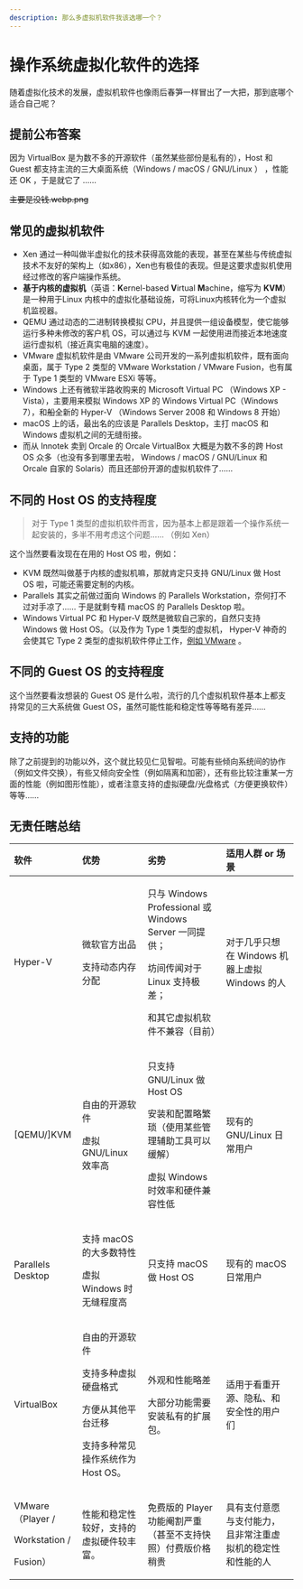 ```yaml
---
description: 那么多虚拟机软件我该选哪一个？
---
```


# 操作系统虚拟化软件的选择

随着虚拟化技术的发展，虚拟机软件也像雨后春笋一样冒出了一大把，那到底哪个适合自己呢？

## 提前公布答案

因为 VirtualBox 是为数不多的开源软件（虽然某些部份是私有的），Host 和 Guest 都支持主流的三大桌面系统（Windows / macOS / GNU/Linux ） ，性能还 OK ，于是就它了 ……

~~主要是没钱.webp.png~~

## 常见的虚拟机软件

* Xen 通过一种叫做半虚拟化的技术获得高效能的表现，甚至在某些与传统虚拟技术不友好的架构上（如x86），Xen也有极佳的表现。但是这要求虚拟机使用经过修改的客户端操作系统。
* **基于内核的虚拟机**（英语：**K**ernel-based **V**irtual **M**achine，缩写为 **KVM**）是一种用于Linux 内核中的虚拟化基础设施，可将Linux内核转化为一个虚拟机监视器。
* QEMU 通过动态的二进制转换模拟 CPU，并且提供一组设备模型，使它能够运行多种未修改的客户机 OS，可以通过与 KVM 一起使用进而接近本地速度运行虚拟机（接近真实电脑的速度）。
* VMware 虚拟机软件是由 VMware 公司开发的一系列虚拟机软件，既有面向桌面，属于 Type 2 类型的 VMware Workstation / VMware Fusion，也有属于 Type 1 类型的 VMware ESXi 等等。
* Windows 上还有微软半路收购来的 Microsoft Virtual PC （Windows XP - Vista），主要用来模拟 Windows XP 的 Windows Virtual PC（Windows 7），和~~船~~全新的 Hyper-V （Windows Server 2008 和 Windows 8 开始）
* macOS 上的话，最出名的应该是 Parallels Desktop，主打 macOS 和 Windows 虚拟机之间的无缝衔接。
* 而从 Innotek 卖到 Orcale 的 Orcale VirtualBox 大概是为数不多的跨 Host OS 众多（也没有多到哪里去啦， Windows / macOS / GNU/Linux 和 Orcale 自家的 Solaris）而且还部份开源的虚拟机软件了……

## 不同的 Host OS 的支持程度

> 对于 Type 1 类型的虚拟机软件而言，因为基本上都是跟着一个操作系统一起安装的，多半不用考虑这个问题……  （例如 Xen）

这个当然要看汝现在在用的 Host OS 啦，例如：

* KVM 既然叫做基于内核的虚拟机嘛，那就肯定只支持 GNU/Linux 做 Host OS 啦，可能还需要定制的内核。
* Parallels 其实之前做过面向 Windows 的 Parallels Workstation，奈何打不过对手凉了…… 于是就剩专精 macOS 的 Parallels Desktop 啦。
* Windows Virtual PC 和 Hyper-V 既然是微软自己家的，自然只支持 Windows 做 Host OS。（以及作为 Type 1 类型的虚拟机， Hyper-V 神奇的会使其它 Type 2 类型的虚拟机软件停止工作，[例如 VMware](https://blogs.vmware.com/workstation/2019/08/workstation-hyper-v-harmony.html) 。

## 不同的 Guest OS 的支持程度

这个当然要看汝想装的 Guest OS 是什么啦，流行的几个虚拟机软件基本上都支持常见的三大系统做 Guest OS，虽然可能性能和稳定性等等略有差异……

## 支持的功能

除了之前提到的功能以外，这个就比较见仁见智啦。可能有些倾向系统间的协作（例如文件交换），有些又倾向安全性（例如隔离和加密），还有些比较注重某一方面的性能（例如图形性能），或者注意支持的虚拟硬盘/光盘格式（方便更换软件）等等……

## 无责任瞎总结

<table>
  <thead>
    <tr>
      <th style="text-align:left">&#x8F6F;&#x4EF6;</th>
      <th style="text-align:left">&#x4F18;&#x52BF;</th>
      <th style="text-align:left">&#x52A3;&#x52BF;</th>
      <th style="text-align:left">&#x9002;&#x7528;&#x4EBA;&#x7FA4; or &#x573A;&#x666F;</th>
    </tr>
  </thead>
  <tbody>
    <tr>
      <td style="text-align:left">Hyper-V</td>
      <td style="text-align:left">
        <p>&#x5FAE;&#x8F6F;&#x5B98;&#x65B9;&#x51FA;&#x54C1;</p>
        <p>&#x652F;&#x6301;&#x52A8;&#x6001;&#x5185;&#x5B58;&#x5206;&#x914D;</p>
      </td>
      <td style="text-align:left">
        <p>&#x53EA;&#x4E0E; Windows Professional &#x6216; Windows Server &#x4E00;&#x540C;&#x63D0;&#x4F9B;&#xFF1B;</p>
        <p>&#x574A;&#x95F4;&#x4F20;&#x95FB;&#x5BF9;&#x4E8E; Linux &#x652F;&#x6301;&#x6781;&#x5DEE;&#xFF1B;</p>
        <p>&#x548C;&#x5176;&#x5B83;&#x865A;&#x62DF;&#x673A;&#x8F6F;&#x4EF6;&#x4E0D;&#x517C;&#x5BB9;&#xFF08;&#x76EE;&#x524D;&#xFF09;</p>
      </td>
      <td style="text-align:left">&#x5BF9;&#x4E8E;&#x51E0;&#x4E4E;&#x53EA;&#x60F3;&#x5728; Windows &#x673A;&#x5668;&#x4E0A;&#x865A;&#x62DF;
        Windows &#x7684;&#x4EBA;</td>
    </tr>
    <tr>
      <td style="text-align:left">[QEMU/]KVM</td>
      <td style="text-align:left">
        <p>&#x81EA;&#x7531;&#x7684;&#x5F00;&#x6E90;&#x8F6F;&#x4EF6;</p>
        <p>&#x865A;&#x62DF; GNU/Linux &#x6548;&#x7387;&#x9AD8;</p>
      </td>
      <td style="text-align:left">
        <p>&#x53EA;&#x652F;&#x6301; GNU/Linux &#x505A; Host OS</p>
        <p>&#x5B89;&#x88C5;&#x548C;&#x914D;&#x7F6E;&#x7565;&#x7E41;&#x7410;&#xFF08;&#x4F7F;&#x7528;&#x67D0;&#x4E9B;&#x7BA1;&#x7406;&#x8F85;&#x52A9;&#x5DE5;&#x5177;&#x53EF;&#x4EE5;&#x7F13;&#x89E3;&#xFF09;</p>
        <p>&#x865A;&#x62DF; Windows &#x65F6;&#x6548;&#x7387;&#x548C;&#x786C;&#x4EF6;&#x517C;&#x5BB9;&#x6027;&#x4F4E;</p>
      </td>
      <td style="text-align:left">&#x73B0;&#x6709;&#x7684; GNU/Linux &#x65E5;&#x5E38;&#x7528;&#x6237;</td>
    </tr>
    <tr>
      <td style="text-align:left">Parallels Desktop</td>
      <td style="text-align:left">
        <p>&#x652F;&#x6301; macOS &#x7684;&#x5927;&#x591A;&#x6570;&#x7279;&#x6027;</p>
        <p>&#x865A;&#x62DF; Windows &#x65F6;&#x65E0;&#x7F1D;&#x7A0B;&#x5EA6;&#x9AD8;</p>
      </td>
      <td style="text-align:left">&#x53EA;&#x652F;&#x6301; macOS &#x505A; Host OS</td>
      <td style="text-align:left">&#x73B0;&#x6709;&#x7684; macOS &#x65E5;&#x5E38;&#x7528;&#x6237;</td>
    </tr>
    <tr>
      <td style="text-align:left">VirtualBox</td>
      <td style="text-align:left">
        <p>&#x81EA;&#x7531;&#x7684;&#x5F00;&#x6E90;&#x8F6F;&#x4EF6;</p>
        <p>&#x652F;&#x6301;&#x591A;&#x79CD;&#x865A;&#x62DF;&#x786C;&#x76D8;&#x683C;&#x5F0F;</p>
        <p>&#x65B9;&#x4FBF;&#x4ECE;&#x5176;&#x4ED6;&#x5E73;&#x53F0;&#x8FC1;&#x79FB;</p>
        <p>&#x652F;&#x6301;&#x591A;&#x79CD;&#x5E38;&#x89C1;&#x64CD;&#x4F5C;&#x7CFB;&#x7EDF;&#x4F5C;&#x4E3A;
          Host OS&#x3002;</p>
      </td>
      <td style="text-align:left">
        <p>&#x5916;&#x89C2;&#x548C;&#x6027;&#x80FD;&#x7565;&#x5DEE;</p>
        <p>&#x5927;&#x90E8;&#x5206;&#x529F;&#x80FD;&#x9700;&#x8981;&#x5B89;&#x88C5;&#x79C1;&#x6709;&#x7684;&#x6269;&#x5C55;&#x5305;&#x3002;</p>
      </td>
      <td style="text-align:left">&#x9002;&#x7528;&#x4E8E;&#x770B;&#x91CD;&#x5F00;&#x6E90;&#x3001;&#x9690;&#x79C1;&#x3001;&#x548C;&#x5B89;&#x5168;&#x6027;&#x7684;&#x7528;&#x6237;&#x4EEC;</td>
    </tr>
    <tr>
      <td style="text-align:left">
        <p>VMware &#xFF08;Player /</p>
        <p>Workstation /</p>
        <p>Fusion&#xFF09;</p>
      </td>
      <td style="text-align:left">&#x6027;&#x80FD;&#x548C;&#x7A33;&#x5B9A;&#x6027;&#x8F83;&#x597D;&#xFF0C;&#x652F;&#x6301;&#x7684;&#x865A;&#x62DF;&#x786C;&#x4EF6;&#x8F83;&#x4E30;&#x5BCC;&#x3002;</td>
      <td
      style="text-align:left">&#x514D;&#x8D39;&#x7248;&#x7684; Player &#x529F;&#x80FD;&#x9609;&#x5272;&#x4E25;&#x91CD;&#xFF08;&#x751A;&#x81F3;&#x4E0D;&#x652F;&#x6301;&#x5FEB;&#x7167;&#xFF09;&#x4ED8;&#x8D39;&#x7248;&#x4EF7;&#x683C;&#x7A0D;&#x8D35;</td>
        <td
        style="text-align:left">&#x5177;&#x6709;&#x652F;&#x4ED8;&#x610F;&#x613F;&#x4E0E;&#x652F;&#x4ED8;&#x80FD;&#x529B;&#xFF0C;&#x4E14;&#x975E;&#x5E38;&#x6CE8;&#x91CD;&#x865A;&#x62DF;&#x673A;&#x7684;&#x7A33;&#x5B9A;&#x6027;&#x548C;&#x6027;&#x80FD;&#x7684;&#x4EBA;</td>
    </tr>
  </tbody>
</table>







